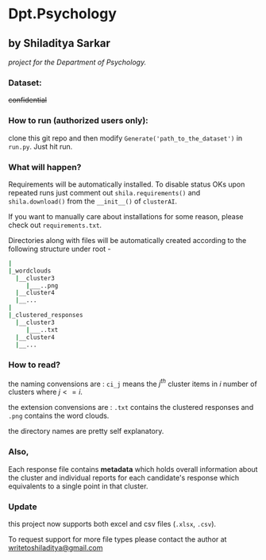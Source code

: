 # Dpt.Psychology
## by Shiladitya Sarkar
 _project for the Department of Psychology._
 
 ### Dataset:
 ~~confidential~~
 
 ### How to run (authorized users only):
 clone this git repo and then modify `Generate('path_to_the_dataset')` in `run.py`. Just hit run.

 ### What will happen?
 Requirements will be automatically installed. To disable status OKs upon repeated runs just comment out `shila.requirements()` and `shila.download()` from the `__init__()` of `clusterAI`.

 If you want to manually care about installations for some reason, please check out `requirements.txt`.
 
 Directories along with files will be automatically created according to the following structure under root -

 ```bash
 |
 |_wordclouds
   |__cluster3
      |___..png
   |__cluster4
   |__...
 |
 |_clustered_responses
   |__cluster3
      |___..txt
   |__cluster4
   |__...
```
### How to read?
the naming convensions are : `ci_j` means the $j^{th}$ cluster items in $i$ number of clusters where $j<=i$.

the extension convensions are : `.txt` contains the clustered responses and `.png` contains the word clouds.

the directory names are pretty self explanatory.

### Also,
Each response file contains **metadata** which holds overall information about the cluster and individual reports for each candidate's response which equivalents to a single point in that cluster.

### Update
this project now supports both excel and csv files (`.xlsx`, `.csv`).

To request support for more file types please contact the author at writetoshiladitya@gmail.com
